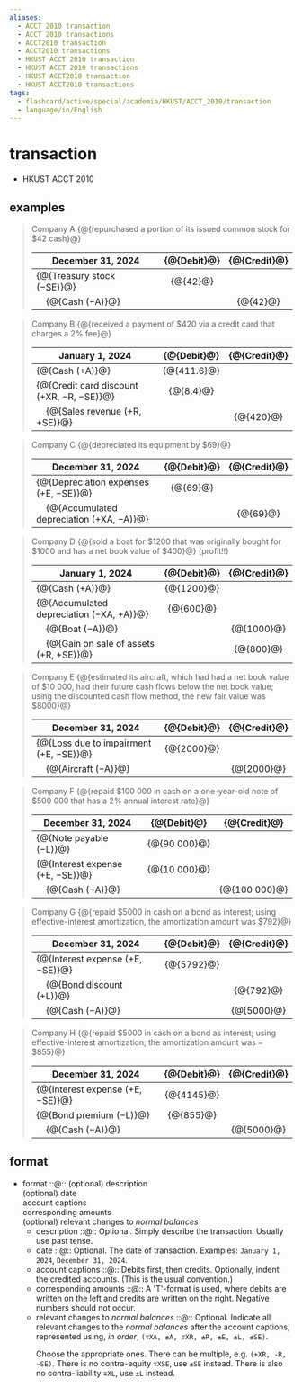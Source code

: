 ```yaml
---
aliases:
  - ACCT 2010 transaction
  - ACCT 2010 transactions
  - ACCT2010 transaction
  - ACCT2010 transactions
  - HKUST ACCT 2010 transaction
  - HKUST ACCT 2010 transactions
  - HKUST ACCT2010 transaction
  - HKUST ACCT2010 transactions
tags:
  - flashcard/active/special/academia/HKUST/ACCT_2010/transaction
  - language/in/English
---
```


# transaction

- HKUST ACCT 2010

## examples

> Company A {@{repurchased a portion of its issued common stock for \$42 cash}@}
>
> | December 31, 2024                       | {@{Debit}@} | {@{Credit}@} |
> | --------------------------------------- |:-----------:|:------------:|
> | {@{Treasury stock (−SE)}@}              | {@{42}@}    |              |
> | &nbsp;&nbsp;&nbsp;&nbsp;{@{Cash (−A)}@} |             | {@{42}@}     | <!--SR:!2026-02-06,330,340!2026-01-31,325,340!2025-10-29,248,330!2026-02-04,328,340!2026-02-04,328,340!2025-12-11,281,330!2026-02-11,334,340-->

<!-- markdownlint MD028 -->

> Company B {@{received a payment of \$420 via a credit card that charges a 2% fee}@}
>
> | January 1, 2024                                       | {@{Debit}@} | {@{Credit}@} |
> | ----------------------------------------------------- |:-----------:|:------------:|
> | {@{Cash (+A)}@}                                       | {@{411.6}@} |              |
> | {@{Credit card discount (+XR, −R, −SE)}@}             | {@{8.4}@}   |              |
> | &nbsp;&nbsp;&nbsp;&nbsp;{@{Sales revenue (+R, +SE)}@} |             | {@{420}@}    | <!--SR:!2026-01-02,300,340!2026-01-23,317,340!2026-02-10,333,340!2026-02-07,330,340!2026-01-17,313,340!2027-02-18,548,310!2026-02-06,330,340!2026-01-26,320,340!2026-01-31,325,340-->

<!-- markdownlint MD028 -->

> Company C {@{depreciated its equipment by \$69}@}
>
> | December 31, 2024                                                | {@{Debit}@} | {@{Credit}@} |
> | ---------------------------------------------------------------- |:-----------:|:------------:|
> | {@{Depreciation expenses (+E, −SE)}@}                            | {@{69}@}    |              |
> | &nbsp;&nbsp;&nbsp;&nbsp;{@{Accumulated depreciation (+XA, −A)}@} |             | {@{69}@}     | <!--SR:!2026-01-03,301,340!2026-02-10,333,340!2026-02-09,332,340!2026-01-20,316,340!2026-02-06,330,340!2025-12-20,290,330!2026-02-05,329,340-->

<!-- markdownlint MD028 -->

> Company D {@{sold a boat for \$1200 that was originally bought for \$1000 and has a net book value of \$400}@} (profit!!)
>
> | January 1, 2024                                                | {@{Debit}@} | {@{Credit}@} |
> | -------------------------------------------------------------- |:-----------:|:------------:|
> | {@{Cash (+A)}@}                                                | {@{1200}@}  |              |
> | {@{Accumulated depreciation (−XA, +A)}@}                       | {@{600}@}   |              |
> | &nbsp;&nbsp;&nbsp;&nbsp;{@{Boat (−A)}@}                        |             | {@{1000}@}   |
> | &nbsp;&nbsp;&nbsp;&nbsp;{@{Gain on sale of assets (+R, +SE)}@} |             | {@{800}@}    | <!--SR:!2026-02-04,328,340!2026-02-03,327,340!2026-01-10,307,340!2026-02-09,332,340!2026-02-10,333,340!2026-01-06,304,340!2027-10-04,773,330!2026-06-03,367,320!2026-02-11,334,340!2026-02-09,332,340!2026-02-03,327,340-->

<!-- markdownlint MD028 -->

> Company E {@{estimated its aircraft, which had had a net book value of \$10&nbsp;000, had their future cash flows below the net book value; using the discounted cash flow method, the new fair value was \$8000}@}
>
> | December 31, 2024                           | {@{Debit}@} | {@{Credit}@} |
> | ------------------------------------------- |:-----------:|:------------:|
> | {@{Loss due to impairment (+E, −SE)}@}      | {@{2000}@}  |              |
> | &nbsp;&nbsp;&nbsp;&nbsp;{@{Aircraft (−A)}@} |             | {@{2000}@}   | <!--SR:!2025-11-26,271,330!2026-01-27,321,340!2026-01-20,316,340!2026-01-22,316,340!2026-02-03,327,340!2026-02-09,332,340!2026-01-05,303,340-->

<!-- markdownlint MD028 -->

> Company F {@{repaid \$100&nbsp;000 in cash on a one-year-old note of \$500&nbsp;000 that has a 2% annual interest rate}@}
>
> | December 31, 2024                       | {@{Debit}@}       | {@{Credit}@}       |
> | --------------------------------------- |:-----------------:|:------------------:|
> | {@{Note payable (−L)}@}                 | {@{90&nbsp;000}@} |                    |
> | {@{Interest expense (+E, −SE)}@}        | {@{10&nbsp;000}@} |                    |
> | &nbsp;&nbsp;&nbsp;&nbsp;{@{Cash (−A)}@} |                   | {@{100&nbsp;000}@} | <!--SR:!2026-02-05,329,340!2026-01-20,316,340!2026-01-12,309,340!2026-01-24,318,340!2026-01-30,324,340!2026-01-31,325,340!2026-01-08,305,340!2026-01-18,314,340!2025-12-13,283,330-->

<!-- markdownlint MD028 -->

> Company G {@{repaid \$5000 in cash on a bond as interest; using effective-interest amortization, the amortization amount was \$792}@}
>
> | December 31, 2024                                | {@{Debit}@} | {@{Credit}@} |
> | ------------------------------------------------ |:-----------:|:------------:|
> | {@{Interest expense (+E, −SE)}@}                 | {@{5792}@}  |              |
> | &nbsp;&nbsp;&nbsp;&nbsp;{@{Bond discount (+L)}@} |             | {@{792}@}    |
> | &nbsp;&nbsp;&nbsp;&nbsp;{@{Cash (−A)}@}          |             | {@{5000}@}   | <!--SR:!2026-12-29,548,310!2026-01-11,308,340!2026-02-02,326,340!2026-02-05,329,340!2026-01-04,302,340!2026-02-08,331,340!2026-02-08,331,340!2026-01-25,319,340!2026-03-09,353,359-->

<!-- markdownlint MD028 -->

> Company H {@{repaid \$5000 in cash on a bond as interest; using effective-interest amortization, the amortization amount was −\$855}@}
>
> | December 31, 2024                       | {@{Debit}@} | {@{Credit}@} |
> | --------------------------------------- |:-----------:|:------------:|
> | {@{Interest expense (+E, −SE)}@}        | {@{4145}@}  |              |
> | {@{Bond premium (−L)}@}                 | {@{855}@}   |              |
> | &nbsp;&nbsp;&nbsp;&nbsp;{@{Cash (−A)}@} |             | {@{5000}@}   | <!--SR:!2026-03-26,322,300!2026-02-06,330,340!2026-02-07,330,340!2026-02-07,330,340!2026-01-09,306,340!2026-07-28,422,310!2026-02-08,331,340!2025-11-01,232,320!2026-03-18,361,359-->

## format

- format ::@:: (optional) description <br/> (optional) date <br/> account captions <br/> corresponding amounts <br/> (optional) relevant changes to _normal balances_ <!--SR:!2026-02-12,308,300!2026-09-19,475,320-->
  - description ::@:: Optional. Simply describe the transaction. Usually use past tense. <!--SR:!2026-02-06,330,340!2026-01-31,325,340-->
  - date ::@:: Optional. The date of transaction. Examples: `January 1, 2024`, `December 31, 2024`. <!--SR:!2028-05-06,954,340!2026-02-11,334,340-->
  - account captions ::@:: Debits first, then credits. Optionally, indent the credited accounts. (This is the usual convention.) <!--SR:!2026-02-03,327,340!2026-02-04,328,340-->
  - corresponding amounts ::@:: A 'T'-format is used, where debits are written on the left and credits are written on the right. Negative numbers should not occur. <!--SR:!2026-02-11,334,340!2026-01-29,323,340-->
  - relevant changes to _normal balances_ ::@:: Optional. Indicate all relevant changes to the _normal balances_ after the account captions, represented using, _in order_, `(∓XA, ±A, ∓XR, ±R, ±E, ±L, ±SE)`. <p> Choose the appropriate ones. There can be multiple, e.g. `(+XR, -R, −SE)`. There is no contra-equity `∓XSE`, use `±SE` instead. There is also no contra-liability `∓XL`, use `±L` instead. <!--SR:!2027-05-29,666,320!2026-02-05,329,340-->
